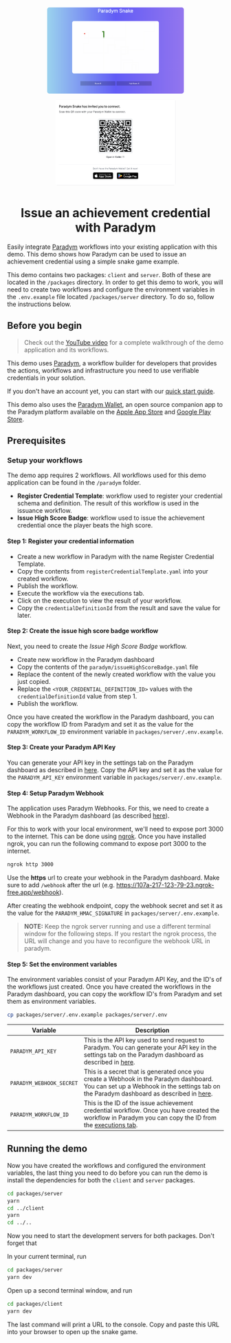<p align="center">
  <br />
<img src="/public/snake-screenshot.png" alt="screenshot-snake" height="200px" style="border-radius: 5px; margin: 5px;"/>
<img src="/public/qr-screenshot.png" alt="screenshot-qr" height="200px" style="border-radius: 5px; margin: 5px;"/>

</p>

<h1 align="center"><b>Issue an achievement credential with Paradym</b></h1>

Easily integrate [Paradym](https://paradym.id) workflows into your existing application with this demo. This demo shows how Paradym can be used to issue an achievement credential using a simple snake game example.

This demo contains two packages: `client` and `server`. Both of these are located in the `/packages` directory. In order to get this demo to work, you will need to create two workflows and configure the environment variables in the `.env.example` file located `/packages/server` directory. To do so, follow the instructions below.

## Before you begin

> Check out the [YouTube video](https://www.youtube.com/watch?v=l_f6be1V-BU) for a complete walkthrough of the demo application and its workflows.

This demo uses [Paradym](https://paradym.id), a workflow builder for developers that provides the actions, workflows and infrastructure you need to use verifiable credentials in your solution.

If you don't have an account yet, you can start with our [quick start guide](https://docs.paradym.id/).

This demo also uses the [Paradym Wallet](https://docs.paradym.id/integrating-with-a-holder-wallet/paradym-wallet), an open source companion app to the Paradym platform available on the [Apple App Store](https://apps.apple.com/nl/app/paradym-wallet/id6449846111?l=en) and [Google Play Store](https://play.google.com/store/apps/details?id=id.paradym.wallet).

## Prerequisites

### Setup your workflows

The demo app requires 2 workflows. All workflows used for this demo application can be found in the `/paradym` folder.

- **Register Credential Template**: workflow used to register your credential schema and definition. The result of this workflow is used in the issuance workflow.
- **Issue High Score Badge**: workflow used to issue the achievement credential once the player beats the high score.

#### Step 1: Register your credential information

- Create a new workflow in Paradym with the name Register Credential Template.
- Copy the contents from `registerCredentialTemplate.yaml` into your created workflow.
- Publish the workflow.
- Execute the workflow via the executions tab.
- Click on the execution to view the result of your workflow.
- Copy the `credentialDefinitionId` from the result and save the value for later.

#### Step 2: Create the issue high score badge workflow

Next, you need to create the *Issue High Score Badge* workflow.

- Create new workflow in the Paradym dashboard
- Copy the contents of the `paradym/issueHighScoreBadge.yaml` file
- Replace the content of the newly created workflow with the value you just copied.
- Replace the `<YOUR_CREDENTIAL_DEFINITION_ID>` values with the `credentialDefinitionId` value from step 1.
- Publish the workflow.

Once you have created the workflow in the Paradym dashboard, you can copy the workflow ID from Paradym and set it as the value for the `PARADYM_WORKFLOW_ID` environment variable in `packages/server/.env.example`.

#### Step 3: Create your Paradym API Key

You can generate your API key in the settings tab on the Paradym dashboard as described in [here](https://docs.paradym.id/executing-a-workflow/api-execution#api-key). Copy the API key and set it as the value for the `PARADYM_API_KEY` environment variable in `packages/server/.env.example`.

#### Step 4: Setup Paradym Webhook

The application uses Paradym Webhooks. For this, we need to create a Webhook in the Paradym dashboard (as described [here](https://docs.paradym.id/working-with-executions/using-webhooks)).

For this to work with your local environment, we'll need to expose port 3000 to the internet. This can be done using [ngrok](https://ngrok.com/). Once you have installed ngrok, you can run the following command to expose port 3000 to the internet.

```bash
ngrok http 3000
```

Use the **https** url to create your webhook in the Paradym dashboard. Make sure to add `/webhook` after the url (e.g. <https://107a-217-123-79-23.ngrok-free.app/webhook>).

After creating the webhook endpoint, copy the webhook secret and set it as the value for the `PARADYM_HMAC_SIGNATURE` in `packages/server/.env.example`.

> **NOTE:** Keep the ngrok server running and use a different terminal window for the following steps. If you restart the ngrok process, the URL will change and you have to reconfigure the webhook URL in paradym.

#### Step 5: Set the environment variables

The environment variables consist of your Paradym API Key, and the ID's of the workflows just created. Once you have created the workflows in the Paradym dashboard, you can copy the workflow ID's from Paradym and set them as environment variables.

```bash
cp packages/server/.env.example packages/server/.env
```

| Variable                                | Description                                                                                                                                                                                                                                                              |
| --------------------------------------- | ------------------------------------------------------------------------------------------------------------------------------------------------------------------------------------------------------------------------------------------------------------------------ |
| `PARADYM_API_KEY`                       | This is the API key used to send request to Paradym. You can generate your API key in the settings tab on the Paradym dashboard as described in [here](https://docs.paradym.id/executing-a-workflow/api-execution#api-key).                                              |
| `PARADYM_WEBHOOK_SECRET`                | This is a secret that is generated once you create a Webhook in the Paradym dashboard. You can set up a Webhook in the settings tab on the Paradym dashboard as described in [here](https://docs.paradym.id/working-with-executions/using-webhooks#setting-up-webhooks). |
| `PARADYM_WORKFLOW_ID`  | This is the ID of the issue achievement credential workflow. Once you have created the workflow in Paradym you can copy the ID from the [executions tab](https://docs.paradym.id/executing-a-workflow/api-execution#workflow-id).                                             |                                            |

## Running the demo

Now you have created the workflows and configured the environment variables, the last thing you need to do before you can run the demo is install the dependencies for both the `client` and `server` packages.

```bash
cd packages/server
yarn
cd ../client
yarn
cd ../..
```

Now you need to start the development servers for both packages. Don't forget that

In your current terminal, run

```bash
cd packages/server
yarn dev
```

Open up a second terminal window, and run

```bash
cd packages/client
yarn dev
```

The last command will print a URL to the console. Copy and paste this URL into your browser to open up the snake game.
